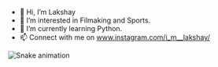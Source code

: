 - 👋 Hi, I’m Lakshay
- 👀 I’m interested in Filmaking and Sports.
- 🌱 I’m currently learning Python.
- 📫 Connect with me on www.instagram.com/i_m__lakshay/

<!---
m-lakshay/m-lakshay is a ✨ special ✨ repository because its `README.md` (this file) appears on your GitHub profile.
You can click the Preview link to take a look at your changes.
--->





![Snake animation](https://github.com/m-lakshay/m-lakshay/blob/output/github-contribution-grid-snake.svg)
